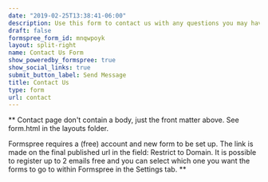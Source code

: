 ```yaml
---
date: "2019-02-25T13:38:41-06:00"
description: Use this form to contact us with any questions you may have after looking through the site. You can also connect with either or both of us directly through Twitter by using the icons below.
draft: false
formspree_form_id: mnqwpoyk
layout: split-right
name: Contact Us Form
show_poweredby_formspree: true
show_social_links: true
submit_button_label: Send Message
title: Contact Us
type: form
url: contact
---
```


** Contact page don't contain a body, just the front matter above.
See form.html in the layouts folder.

Formspree requires a (free) account and new form to be set up. The link is made on the final published url in the field: Restrict to Domain. It is possible to register up to 2 emails free and you can select which one you want the forms to go to within Formspree in the Settings tab.
**
